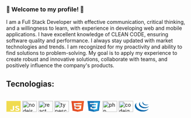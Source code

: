 ### 👋 Welcome to my profile! 👋

I am a Full Stack Developer with effective communication, critical thinking, and a willingness to learn, with experience in developing web and mobile applications. I have excellent knowledge of CLEAN CODE, ensuring software quality and performance. I always stay updated with market technologies and trends. I am recognized for my proactivity and ability to find solutions to problem-solving. My goal is to apply my experience to create robust and innovative solutions, collaborate with teams, and positively influence the company's products.

## **Tecnologias:**  

<div style="display: inline_block"><br>
  <img align="center" title="javascript" height="30" width="40" src="https://raw.githubusercontent.com/devicons/devicon/master/icons/javascript/javascript-plain.svg">
  <img align="center" title="nodejs" height="30" width="40" src="https://cdn.jsdelivr.net/gh/devicons/devicon/icons/nodejs/nodejs-plain.svg" />
  <img align="center" title="react" height="30" width="40" src="https://cdn.jsdelivr.net/gh/devicons/devicon/icons/react/react-original.svg" />
  <img align="center" title="typescript" height="30" width="40" src="https://cdn.jsdelivr.net/gh/devicons/devicon/icons/typescript/typescript-plain.svg" />
  <img align="center" title="html" height="30" width="40" src="https://raw.githubusercontent.com/devicons/devicon/master/icons/html5/html5-original.svg">
  <img align="center" title="css" height="30" width="40" src="https://raw.githubusercontent.com/devicons/devicon/master/icons/css3/css3-original.svg">
  <img align="center" title="php" height="30" width="40" src="https://cdn.jsdelivr.net/gh/devicons/devicon/icons/php/php-plain.svg">
  <img align="center" title="codeigniter" height="30" width="40" src="https://cdn.jsdelivr.net/gh/devicons/devicon/icons/codeigniter/codeigniter-plain.svg" />
  <img align="center" title="jquery" height="30" width="40" src="https://raw.githubusercontent.com/devicons/devicon/master/icons/jquery/jquery-original.svg">
</div>
